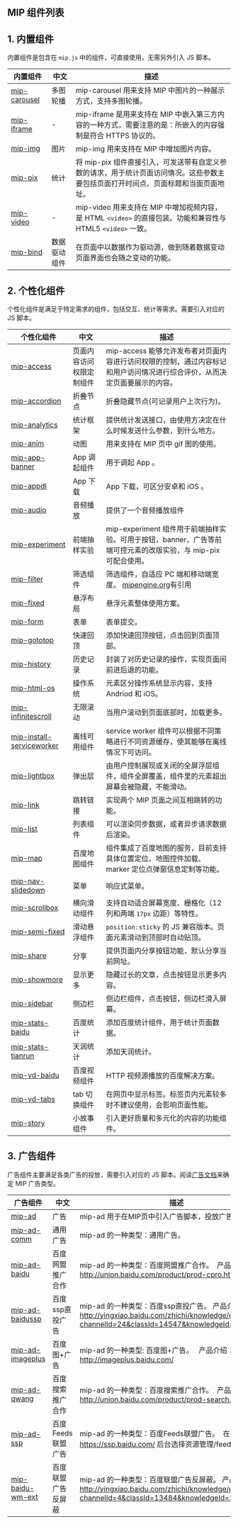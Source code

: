 ## MIP 组件列表

## 1. 内置组件

内置组件是包含在 `mip.js` 中的组件，可直接使用，无需另外引入 JS 脚本。

<span class="minw-125">内置组件</span>|<span class="minw-60">中文</span>|描述
----|----|----
[mip-carousel](./builtin/mip-carousel.md) | 多图轮播|mip-carousel 用来支持 MIP 中图片的一种展示方式，支持多图轮播。
[mip-iframe](./builtin/mip-iframe.md) | -|mip-iframe 是用来支持在 MIP 中嵌入第三方内容的一种方式，需要注意的是：所嵌入的内容强制是符合 HTTPS 协议的。
[mip-img](./builtin/mip-img.md) | 图片|mip-img 用来支持在 MIP 中增加图片内容。
[mip-pix](./builtin/mip-pix.md) | 统计|将 mip-pix 组件直接引入，可发送带有自定义参数的请求，用于统计页面访问情况。这些参数主要包括页面打开时间点、页面标题和当面页面地址。
[mip-video](./builtin/mip-video.md) | -|mip-video 用来支持在 MIP 中增加视频内容，是 HTML `<video>` 的直接包装。功能和兼容性与 HTML5 `<video>` 一致。
[mip-bind](./builtin/mip-bind.md) |数据驱动组件|在页面中以数据作为驱动源，做到随着数据变动页面界面也会随之变动的功能。

## 2. 个性化组件

个性化组件是满足于特定需求的组件，包括交互、统计等需求。需要引入对应的 JS 脚本。

<span class="minw-125">个性化组件</span>|<span class="minw-60">中文</span>|描述
----|----|----
[mip-access](./extensions/mip-access.md) |页面内容访问权限定制组件|mip-access 能够允许发布者对页面内容进行访问权限的控制，通过内容标记和用户访问情况进行综合评价，从而决定页面要展示的内容。
[mip-accordion](./extensions/mip-accordion.md) |折叠节点|折叠隐藏节点(可记录用户上次行为)。
[mip-analytics](./extensions/mip-analytics.md) |统计框架|提供统计发送接口，由使用方决定在什么时候发送什么参数，到什么地方。
[mip-anim](./extensions/mip-anim.md) |动图|用来支持在 MIP 页中 gif 图的使用。
[mip-app-banner](./extensions/mip-app-banner.md) |App 调起组件|用于调起 App 。
[mip-appdl](./extensions/mip-appdl.md) |App 下载|App 下载，可区分安卓和 iOS 。
[mip-audio](./extensions/mip-audio.md) |音频播放|提供了一个音频播放组件
[mip-experiment](./extensions/mip-experiment.md) |前端抽样实验|mip-experiment 组件用于前端抽样实验。可用于按钮，banner，广告等前端可控元素的改版实验，与 mip-pix 可配合使用。
[mip-filter](./extensions/mip-filter.md) |筛选组件|筛选组件，自适应 PC 端和移动端宽度。 [mipengine.org](https://www.mipengine.org/timeline.html)有引用
[mip-fixed](./extensions/mip-fixed.md) |悬浮布局|悬浮元素整体使用方案。
[mip-form](./extensions/mip-form.md) |表单|表单提交。
[mip-gototop](./extensions/mip-gototop.md) |快速回顶|添加快速回顶按钮，点击回到页面顶部。
[mip-history](./extensions/mip-history.md) |历史记录|封装了对历史记录的操作，实现页面间前进后退的功能。
[mip-html-os](./extensions/mip-html-os.md) |操作系统|元素区分操作系统显示内容，支持 Andriod 和 iOS。
[mip-infinitescroll](./extensions/mip-infinitescroll.md) |无限滚动|当用户滚动到页面底部时，加载更多。
[mip-install-serviceworker](./extensions/mip-install-serviceworker.md) |离线可用组件|service worker 组件可以根据不同策略进行不同资源缓存，使其能够在离线情况下可访问。
[mip-lightbox](./extensions/mip-lightbox.md) |弹出层|由用户控制展现或关闭的全屏浮层组件，组件全屏覆盖，组件里的元素超出屏幕会被隐藏，不能滑动。
[mip-link](./extensions/mip-link.md) |跳转链接|实现两个 MIP 页面之间互相跳转的功能。
[mip-list](./extensions/mip-list.md) |列表组件|可以渲染同步数据，或者异步请求数据后渲染。
[mip-map](./extensions/mip-map.md) |百度地图组件|组件集成了百度地图的服务，目前支持具体位置定位、地图控件加载、marker 定位点弹窗信息定制等功能。
[mip-nav-slidedown](./extensions/mip-nav-slidedown.md) |菜单|响应式菜单。
[mip-scrollbox](./extensions/mip-scrollbox.md) | 横向滑动组件 | 支持自动适合屏幕宽度、栅格化（12列和两端 `17px` 边距）等特性。
[mip-semi-fixed](./extensions/mip-semi-fixed.md) |滑动悬浮组件 |`position:sticky` 的 JS 兼容版本。页面元素滑动到顶部时自动贴顶。
[mip-share](./extensions/mip-share.md) |分享|提供页面内分享按钮功能，默认分享当前网址。
[mip-showmore](./extensions/mip-showmore.md) |显示更多|隐藏过长的文章，点击按钮显示更多内容。
[mip-sidebar](./extensions/mip-sidebar.md) |侧边栏|侧边栏组件，点击按钮，侧边栏滑入屏幕。
[mip-stats-baidu](./extensions/mip-stats-baidu.md) |百度统计|添加百度统计组件，用于统计页面数据。
[mip-stats-tianrun](./extensions/mip-stats-tianrun.md) |天润统计|添加天润统计。
[mip-vd-baidu](./extensions/mip-vd-baidu.md) | 百度视频组件 | HTTP 视频源播放的百度解决方案。
[mip-vd-tabs](./extensions/mip-vd-tabs.md) |tab 切换组件|在网页中显示标签。标签页内元素较多时不建议使用，会影响页面性能。
[mip-story](./extensions/mip-story.md) |小故事组件|引入更好质量和多元化的内容的功能组件。

## 3. 广告组件

广告组件主要满足各类广告的投放，需要引入对应的 JS 脚本。阅读[广告文档](./mip-ad/mip-ad.md)来确定 MIP 广告类型。

<span class="minw-125">广告组件</span>|<span class="minw-60">中文</span>|描述
----|----|----
[mip-ad](./mip-ad/mip-ad.md) | 广告|mip-ad 用于在MIP页中引入广告脚本，投放广告。
[mip-ad-comm](./mip-ad/mip-ad-comm.md) | 通用广告|mip-ad 的一种类型：通用广告。
[mip-ad-baidu](./mip-ad/mip-ad-baidu.md) | 百度网盟推广合作|mip-ad 的一种类型：百度网盟推广合作。  产品介绍：http://union.baidu.com/product/prod-cpro.html
[mip-ad-baidussp](./mip-ad/mip-ad-baidussp.md) | 百度ssp直投广告|mip-ad 的一种类型：百度ssp直投广告。  产品介绍：http://yingxiao.baidu.com/zhichi/knowledge/detail.action?channelId=24&classId=14547&knowledgeId=14745
[mip-ad-imageplus](./mip-ad/mip-ad-imageplus.md) | 百度图+广告|mip-ad 的一种类型: 百度图+广告。   产品介绍：http://imageplus.baidu.com/
[mip-ad-qwang](./mip-ad/mip-ad-qwang.md) | 百度搜索推广合作|mip-ad 的一种类型：百度搜索推广合作。  产品介绍：http://union.baidu.com/product/prod-search.html
[mip-ad-ssp](./mip-ad/mip-ad-ssp.md) | 百度Feeds联盟广告|mip-ad 的一种类型：百度Feeds联盟广告。  在 https://ssp.baidu.com/ 后台选择资源管理/feeds联盟接入。
[mip-baidu-wm-ext](./mip-ad/mip-baidu-wm-ext.md) | 百度联盟广告反屏蔽|mip-ad 的一种类型：百度联盟广告反屏蔽。  产品介绍：http://yingxiao.baidu.com/zhichi/knowledge/detail.action?channelId=4&classId=13484&knowledgeId=15198
